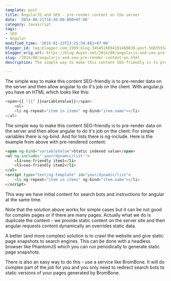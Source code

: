 ```yaml
---
template: post
title: AngularJS and SEO - pre-render content on the server
date: '2014-08-21T18:46:00.000+07:00'
category: Javascript
tags:
- SEO
- Angular
modified_time: '2015-01-23T23:25:50.861+07:00'
blogger_id: tag:blogger.com,1999:blog-3454518094181460838.post-5603555434376135856
blogger_orig_url: https://blog.duyet.net/2014/08/angularjs-and-seo-pre-render-content-on.html
slug: /2014/08/angularjs-and-seo-pre-render-content-on.html
description: The simple way to make this content SEO-friendly is to pre-render data on the server and then allow angular to do it's job on the client.

---
```


The simple way to make this content SEO-friendly is to pre-render data on the server and then allow angular to do it's job on the client.
With angular.js you have an HTML which looks like this:

```js
<span>{{ "{{" }}variableValue}}</span>
    <ul>
    <li ng-repeat="item in items" ng-bind="item.name"></li>
</ul>
```

The simple way to make this content SEO-friendly is to pre-render data on the server and then allow angular to do it's job on the client. For simple variables there is ng-bind. And for lists there is ng-include. Here is the example from above with pre-rendered content:  

```html
<span ng-bind="variableValue">Static indexed value</span>
<ul ng-include="'your/dynamic/list'">
    <li>seo-friendly item1</li>
    <li>seo-friendly item2</li>
</ul>
<script type="text/ng-template" id="your/dynamic/list">
    <li ng-repeat="item in items" ng-bind="item.name"></li>
</script>

```

This way we have initial content for search bots and instructions for angular at the same time.

Note that the solution above works for simple cases but it can be not good for complex pages or if there are many pages. Actually what we do is duplicate the content - we provide static content on the server site and then angular requests content dynamically an overrides static data.

A better (and more complex) solution is to crawl the website and give static page snapshots to search engines. This can be done with a headless browser like PhantomJS which you can run periodically to generate static page snapshots.

There is also an easy way to do this - use a service like BromBone. It will do complex part of the job for you and you only need to redirect search bots to static versions of your pages generated by BromBone.
